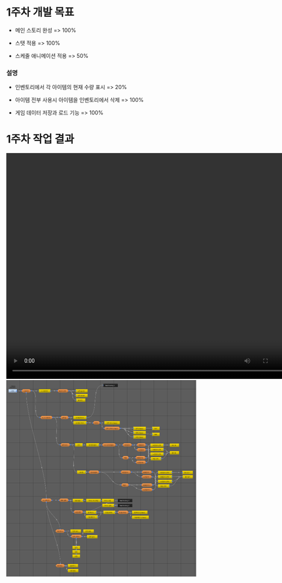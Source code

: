 # 1주차 개발 목표

* 메인 스토리 완성 => 100%

* 스탯 적용 => 100%

* 스케줄 애니메이션 적용 => 50%

### 설명

* 인벤토리에서 각 아이템의 현재 수량 표시 => 20%

* 아이템 전부 사용시 아이템을 인벤토리에서 삭제 => 100%

* 게임 데이터 저장과 로드 기능 => 100%


# 1주차 작업 결과

<video controls width="760" height="600">
  <source src="/.img/Regina_8주차_작업결과.mp4" type="video/mp4">
  Sorry, your browser doesn't support embedded videos.
</video>

<img src ="./img/8WStory.PNG">
